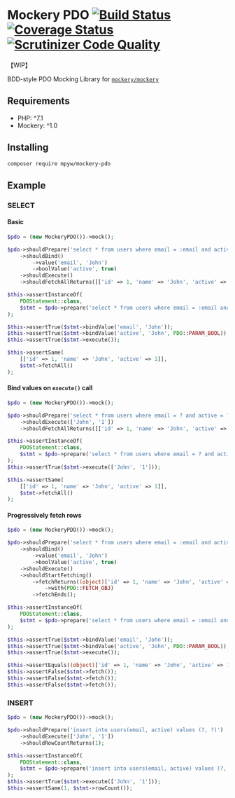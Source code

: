 # Mockery PDO [![Build Status](https://travis-ci.com/mpyw/mockery-pdo.svg?branch=master)](https://travis-ci.com/mpyw/mockery-pdo) [![Coverage Status](https://coveralls.io/repos/github/mpyw/mockery-pdo/badge.svg?branch=master)](https://coveralls.io/github/mpyw/mockery-pdo?branch=master) [![Scrutinizer Code Quality](https://scrutinizer-ci.com/g/mpyw/mockery-pdo/badges/quality-score.png?b=master)](https://scrutinizer-ci.com/g/mpyw/mockery-pdo/?branch=master)

【WIP】

BDD-style PDO Mocking Library for [`mockery/mockery`](https://github.com/mockery/mockery)

## Requirements

- PHP: ^7.1
- Mockery: ^1.0

## Installing

```bash
composer require mpyw/mockery-pdo
```

## Example

### SELECT

#### Basic

```php
$pdo = (new MockeryPDO())->mock();

$pdo->shouldPrepare('select * from users where email = :email and active = :active')
    ->shouldBind()
        ->value('email', 'John')
        ->boolValue('active', true)
    ->shouldExecute()
    ->shouldFetchAllReturns([['id' => 1, 'name' => 'John', 'active' => 1]]);

$this->assertInstanceOf(
    PDOStatement::class,
    $stmt = $pdo->prepare('select * from users where email = :email and active = :active')
);

$this->assertTrue($stmt->bindValue('email', 'John'));
$this->assertTrue($stmt->bindValue('active', 'John', PDO::PARAM_BOOL));
$this->assertTrue($stmt->execute());

$this->assertSame(
    [['id' => 1, 'name' => 'John', 'active' => 1]],
    $stmt->fetchAll()
);
```

#### Bind values on `execute()` call

```php
$pdo = (new MockeryPDO())->mock();

$pdo->shouldPrepare('select * from users where email = ? and active = ?')
    ->shouldExecute(['John', '1'])
    ->shouldFetchAllReturns([['id' => 1, 'name' => 'John', 'active' => 1]]);

$this->assertInstanceOf(
    PDOStatement::class,
    $stmt = $pdo->prepare('select * from users where email = ? and active = ?')
);
$this->assertTrue($stmt->execute(['John', '1']));

$this->assertSame(
    [['id' => 1, 'name' => 'John', 'active' => 1]],
    $stmt->fetchAll()
);
```

#### Progressively fetch rows

```php
$pdo = (new MockeryPDO())->mock();

$pdo->shouldPrepare('select * from users where email = :email and active = :active')
    ->shouldBind()
        ->value('email', 'John')
        ->boolValue('active', true)
    ->shouldExecute()
    ->shouldStartFetching()
        ->fetchReturns((object)['id' => 1, 'name' => 'John', 'active' => 1])
            ->with(PDO::FETCH_OBJ)
        ->fetchEnds();

$this->assertInstanceOf(
    PDOStatement::class,
    $stmt = $pdo->prepare('select * from users where email = :email and active = :active')
);

$this->assertTrue($stmt->bindValue('email', 'John'));
$this->assertTrue($stmt->bindValue('active', 'John', PDO::PARAM_BOOL));
$this->assertTrue($stmt->execute());

$this->assertEquals((object)['id' => 1, 'name' => 'John', 'active' => 1], $stmt->fetch(PDO::FETCH_OBJ));
$this->assertFalse($stmt->fetch());
$this->assertFalse($stmt->fetch());
$this->assertFalse($stmt->fetch());
```

### INSERT

```php
$pdo = (new MockeryPDO())->mock();

$pdo->shouldPrepare('insert into users(email, active) values (?, ?)')
    ->shouldExecute(['John', '1'])
    ->shouldRowCountReturns(1);

$this->assertInstanceOf(
    PDOStatement::class,
    $stmt = $pdo->prepare('insert into users(email, active) values (?, ?)')
);
$this->assertTrue($stmt->execute(['John', '1']));
$this->assertSame(1, $stmt->rowCount());
```
